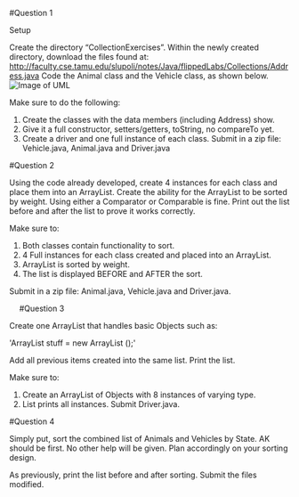 #Question 1

Setup

Create the directory “CollectionExercises”. Within the newly created directory, download the files found at: 
http://faculty.cse.tamu.edu/slupoli/notes/Java/flippedLabs/Collections/Address.java
Code the Animal class and the Vehicle class, as shown below.
![Image of UML](https://tamu.blackboard.com/bbcswebdav/pid-6736775-dt-content-rid-64146439_1/xid-64146439_1)
 
Make sure to do the following:

1. Create the classes with the data members (including Address) show.
2. Give it a full constructor, setters/getters, toString, no compareTo yet.
3. Create a driver and one full instance of each class.
Submit in a zip file: Vehicle.java, Animal.java and Driver.java


#Question 2
	
Using the code already developed, create 4 instances for each class and place them into an ArrayList. Create the ability for the ArrayList to be sorted by weight. Using either a Comparator or Comparable is fine. Print out the list before and after the list to prove it works correctly.

Make sure to:

1. Both classes contain functionality to sort.
2. 4 Full instances for each class created and placed into an ArrayList.
3. ArrayList is sorted by weight.
4. The list is displayed BEFORE and AFTER the sort.

Submit in a zip file: Animal.java, Vehicle.java and Driver.java.			
					
 
#Question 3
	
Create one ArrayList that handles basic Objects such as:

'ArrayList<Object> stuff = new ArrayList <Object>();'
	
Add all previous items created into the same list. Print the list.
	
Make sure to:
	
1. Create an ArrayList of Objects with 8 instances of varying type.
2. List prints all instances.
Submit Driver.java.			
					

#Question 4
	
Simply put, sort the combined list of Animals and Vehicles by State. AK should be first. No other help will be given. Plan accordingly on your sorting design.

As previously, print the list before and after sorting.
Submit the files modified.			
					

